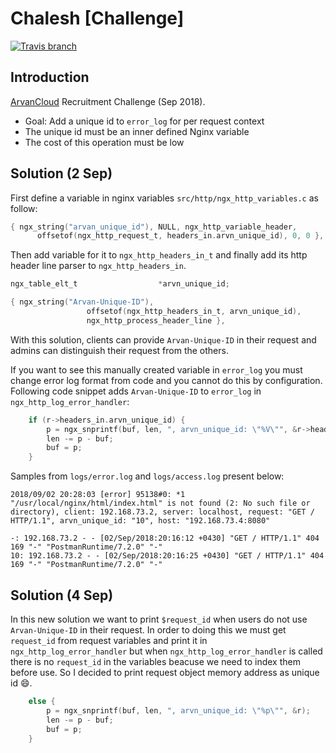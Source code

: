 # Chalesh [Challenge]
[![Travis branch](https://img.shields.io/travis/1995parham/chalesh/master.svg?style=flat-square)](https://travis-ci.org/1995parham/chalesh)

## Introduction
[ArvanCloud](https://www.arvancloud.com/en/) Recruitment Challenge (Sep 2018).

- Goal: Add a unique id to `error_log` for per request context
- The unique id must be an inner defined Nginx variable
- The cost of this operation must be low

## Solution (2 Sep)
First define a variable in nginx variables `src/http/ngx_http_variables.c` as follow:

```c
{ ngx_string("arvan_unique_id"), NULL, ngx_http_variable_header,
      offsetof(ngx_http_request_t, headers_in.arvn_unique_id), 0, 0 },
```
Then add variable for it to `ngx_http_headers_in_t` and finally add
its http header line parser to `ngx_http_headers_in`.

```c
ngx_table_elt_t                  *arvn_unique_id;
```

```c
{ ngx_string("Arvan-Unique-ID"),
                 offsetof(ngx_http_headers_in_t, arvn_unique_id),
                 ngx_http_process_header_line },
```

With this solution, clients can provide `Arvan-Unique-ID` in their request
and admins can distinguish their request from the others.

If you want to see this manually created variable in `error_log` you must
change error log format from code and you cannot do this by configuration.
Following code snippet adds `Arvan-Unique-ID` to `error_log` in `ngx_http_log_error_handler`:

```c
    if (r->headers_in.arvn_unique_id) {
        p = ngx_snprintf(buf, len, ", arvn_unique_id: \"%V\"", &r->headers_in.arvn_unique_id->value);
        len -= p - buf;
        buf = p;
    }
```

Samples from `logs/error.log` and `logs/access.log`  present below:

```
2018/09/02 20:28:03 [error] 95138#0: *1 "/usr/local/nginx/html/index.html" is not found (2: No such file or directory), client: 192.168.73.2, server: localhost, request: "GET / HTTP/1.1", arvn_unique_id: "10", host: "192.168.73.4:8080"
```

```
-: 192.168.73.2 - - [02/Sep/2018:20:16:12 +0430] "GET / HTTP/1.1" 404 169 "-" "PostmanRuntime/7.2.0" "-"
10: 192.168.73.2 - - [02/Sep/2018:20:16:25 +0430] "GET / HTTP/1.1" 404 169 "-" "PostmanRuntime/7.2.0" "-"
```

## Solution (4 Sep)
In this new solution we want to print `$request_id` when users do not use `Arvan-Unique-ID` in their
request. In order to doing this we must get `request_id` from request variables and print it in
`ngx_http_log_error_handler` but when `ngx_http_log_error_handler` is called there is no `request_id`
in the variables beacuse we need to index them before use. So I decided to print request object memory
address as unique id :smile:.

```c
    else {
        p = ngx_snprintf(buf, len, ", arvn_unique_id: \"%p\"", &r);
        len -= p - buf;
        buf = p;
    }
```
